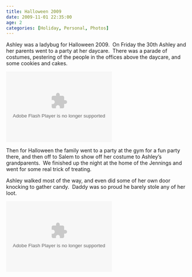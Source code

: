 ```yaml
---
title: Halloween 2009
date: 2009-11-01 22:35:00
age: 2
categories: [Holiday, Personal, Photos]
---
```

Ashley was a ladybug for Halloween 2009.  On Friday the 30th Ashley and her parents went to a party at her daycare.  There was a parade of costumes, pestering of the people in the offices above the daycare, and some cookies and cakes.

<object width="288" height="192" classid="clsid:d27cdb6e-ae6d-11cf-96b8-444553540000" codebase="http://download.macromedia.com/pub/shockwave/cabs/flash/swflash.cab#version=6,0,40,0"><param name="src" value="http://picasaweb.google.com/s/c/bin/slideshow.swf" /><param name="flashvars" value="host=picasaweb.google.com&amp;hl=en_US&amp;feat=flashalbum&amp;RGB=0x000000&amp;feed=http%3A%2F%2Fpicasaweb.google.com%2Fdata%2Ffeed%2Fapi%2Fuser%2Fwyseguys%2Falbumid%2F5399362748514333009%3Falt%3Drss%26kind%3Dphoto%26authkey%3DGv1sRgCO-HuJTRxPPjhwE%26hl%3Den_US" /><param name="pluginspage" value="http://www.macromedia.com/go/getflashplayer" /><embed width="288" height="192" type="application/x-shockwave-flash" src="http://picasaweb.google.com/s/c/bin/slideshow.swf" flashvars="host=picasaweb.google.com&amp;hl=en_US&amp;feat=flashalbum&amp;RGB=0x000000&amp;feed=http%3A%2F%2Fpicasaweb.google.com%2Fdata%2Ffeed%2Fapi%2Fuser%2Fwyseguys%2Falbumid%2F5399362748514333009%3Falt%3Drss%26kind%3Dphoto%26authkey%3DGv1sRgCO-HuJTRxPPjhwE%26hl%3Den_US" pluginspage="http://www.macromedia.com/go/getflashplayer" /></object>

Then for Halloween the family went to a party at the gym for a fun party there, and then off to Salem to show off her costume to Ashley’s grandparents.  We finished up the night at the home of the Jennings and went for some real trick of treating.

Ashley walked most of the way, and even did some of her own door knocking to gather candy.  Daddy was so proud he barely stole any of her loot.

<object width="288" height="192" classid="clsid:d27cdb6e-ae6d-11cf-96b8-444553540000" codebase="http://download.macromedia.com/pub/shockwave/cabs/flash/swflash.cab#version=6,0,40,0"><param name="src" value="http://picasaweb.google.com/s/c/bin/slideshow.swf" /><param name="flashvars" value="host=picasaweb.google.com&amp;hl=en_US&amp;feat=flashalbum&amp;RGB=0x000000&amp;feed=http%3A%2F%2Fpicasaweb.google.com%2Fdata%2Ffeed%2Fapi%2Fuser%2Fwyseguys%2Falbumid%2F5399371127536602689%3Falt%3Drss%26kind%3Dphoto%26authkey%3DGv1sRgCOnSu8Pf8fXEGw%26hl%3Den_US" /><param name="pluginspage" value="http://www.macromedia.com/go/getflashplayer" /><embed width="288" height="192" type="application/x-shockwave-flash" src="http://picasaweb.google.com/s/c/bin/slideshow.swf" flashvars="host=picasaweb.google.com&amp;hl=en_US&amp;feat=flashalbum&amp;RGB=0x000000&amp;feed=http%3A%2F%2Fpicasaweb.google.com%2Fdata%2Ffeed%2Fapi%2Fuser%2Fwyseguys%2Falbumid%2F5399371127536602689%3Falt%3Drss%26kind%3Dphoto%26authkey%3DGv1sRgCOnSu8Pf8fXEGw%26hl%3Den_US" pluginspage="http://www.macromedia.com/go/getflashplayer" /></object>
